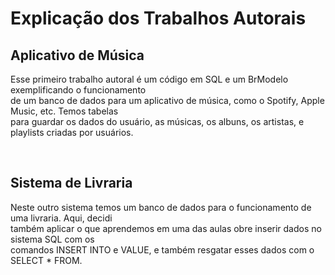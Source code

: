 <div>
<h1>Explicação dos Trabalhos Autorais</h1>
<h2>Aplicativo de Música</h2>
<p>Esse primeiro trabalho autoral é um código em SQL e um BrModelo exemplificando o funcionamento<br>de um banco de dados para um aplicativo de música, como o Spotify, Apple Music, etc. Temos tabelas<br>para guardar os dados do usuário, as músicas, os albuns, os artistas, e playlists criadas por usuários.</p><br>
<h2>Sistema de Livraria</h2>
<p>Neste outro sistema temos um banco de dados para o funcionamento de uma livraria. Aqui, decidi<br>também aplicar o que aprendemos em uma das aulas obre inserir dados no sistema SQL com os<br>comandos INSERT INTO e VALUE, e também resgatar esses dados com o SELECT * FROM.</p>
